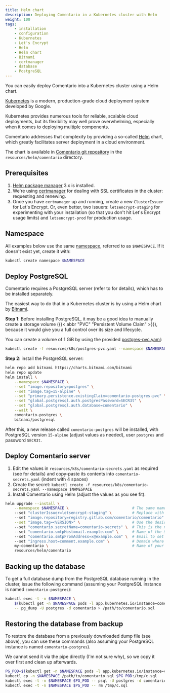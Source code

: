 ```yaml
---
title: Helm chart
description: Deploying Comentario in a Kubernetes cluster with Helm
weight: 100
tags:
    - installation
    - configuration
    - Kubernetes
    - Let's Encrypt
    - Helm
    - Helm chart
    - Bitnami
    - certmanager
    - database
    - PostgreSQL
---
```


You can easily deploy Comentario into a Kubernetes cluster using a Helm chart.

<!--more-->

[Kubernetes](https://kubernetes.io/) is a modern, production-grade cloud deployment system developed by Google.

Kubernetes provides numerous tools for reliable, scalable cloud deployments, but its flexibility may well prove overwhelming, especially when it comes to deploying multiple components.

Comentario addresses that complexity by providing a so-called [Helm](https://helm.sh/) chart, which greatly facilitates server deployment in a cloud environment.

The chart is available in [Comentario git repository](/about/source-code) in the `resources/helm/comentario` directory.

## Prerequisites

1. [Helm package manager](https://helm.sh/) 3.x is installed.
2. We're using [certmanager](https://cert-manager.io/) for dealing with SSL certificates in the cluster: requesting and renewing.
3. Once you have `certmanager` up and running, create a new `ClusterIssuer` for Let's Encrypt. Or, even better, two issuers: `letsencrypt-staging` for experimenting with your installation (so that you don't hit Let's Encrypt usage limits) and `letsencrypt-prod` for production usage.

## Namespace

All examples below use the same [namespace](https://kubernetes.io/docs/concepts/overview/working-with-objects/namespaces/), referred to as `$NAMESPACE`. If it doesn't exist yet, create it with:

```bash
kubectl create namespace $NAMESPACE
```

## Deploy PostgreSQL

Comentario requires a PostgreSQL server (refer to [](/installation/requirements) for details), which has to be installed separately.

The easiest way to do that in a Kubernetes cluster is by using a Helm chart by [Bitnami](https://bitnami.com/stacks/helm).

**Step 1**: Before installing PostgreSQL, it may be a good idea to manually create a storage volume ({{< abbr "PVC" "Persistent Volume Claim" >}}), because it would give you a full control over its size and lifecycle.

You can create a volume of 1 GiB by using the provided [postgres-pvc.yaml](https://gitlab.com/comentario/comentario/-/blob/master/resources/k8s/postgres-pvc.yaml):

```bash
kubectl create -f resources/k8s/postgres-pvc.yaml --namespace $NAMESPACE
```

**Step 2**: install the PostgreSQL server:

```bash
helm repo add bitnami https://charts.bitnami.com/bitnami
helm repo update
helm install \
    --namespace $NAMESPACE \
    --set "image.repository=postgres" \
    --set "image.tag=15-alpine" \
    --set "primary.persistence.existingClaim=comentario-postgres-pvc" \
    --set "global.postgresql.auth.postgresPassword=SECR3t" \
    --set "global.postgresql.auth.database=comentario" \
    --wait \
    comentario-postgres \
    bitnami/postgresql
```

After this, a new release called `comentario-postgres` will be installed, with PostgreSQL version `15-alpine` (adjust values as needed), user `postgres` and password `SECR3t`.

## Deploy Comentario server

1. Edit the values in `resources/k8s/comentario-secrets.yaml` as required (see [](/configuration) for details) and copy-paste its contents into `comentario-secrets.yaml` (indent with 4 spaces)
2. Create the secret: `kubectl create -f resources/k8s/comentario-secrets.yaml --namespace $NAMESPACE`
3. Install Comentario using Helm (adjust the values as you see fit):
```bash
helm upgrade --install \
    --namespace $NAMESPACE \                            # The same namespace value as above
    --set "clusterIssuer=letsencrypt-staging" \         # Replace with letsencrypt-prod when you're ready for production
    --set "image.repository=registry.gitlab.com/comentario/comentario" \
    --set "image.tag=<VERSION>" \                       # Use the desired Comentario version here
    --set "comentario.secretName=comentario-secrets" \  # This is the name of the secret from resources/k8s/comentario-secrets.yaml
    --set "comentario.smtpHost=mail.example.com" \      # Name of the SMTP host you're using for emails
    --set "comentario.smtpFromAddress=x@example.com" \  # Email to set in the Reply field
    --set "ingress.host=comment.example.com" \          # Domain where your Comentario instance should be reachable on 
    my-comentario \                                     # Name of your instance (and Helm release)
    resources/helm/comentario
```

## Backing up the database

To get a full database dump from the PostgreSQL database running in the cluster, issue the following command (assuming your PostgreSQL instance is named `comentario-postgres`):

```bash
kubectl exec -t -n $NAMESPACE \
    $(kubectl get -n $NAMESPACE pods -l app.kubernetes.io/instance=comentario-postgres -o name) \
    -- pg_dump -U postgres -d comentario > /path/to/comentario.sql
```

## Restoring the database from backup

To restore the database from a previously downloaded dump file (see above), you can use these commands (also assuming your PostgreSQL instance is named `comentario-postgres`).

We cannot send it via the pipe directly (I'm not sure why), so we copy it over first and clean up afterwards.

```bash
PG_POD=$(kubectl get -n $NAMESPACE pods -l app.kubernetes.io/instance=comentario-postgres -o 'jsonpath={.items..metadata.name}')
kubectl cp -n $NAMESPACE /path/to/comentario.sql $PG_POD:/tmp/c.sql
kubectl exec -t -n $NAMESPACE $PG_POD -- psql -U postgres -d comentario -f /tmp/c.sql
kubectl exec -t -n $NAMESPACE $PG_POD -- rm /tmp/c.sql
```
